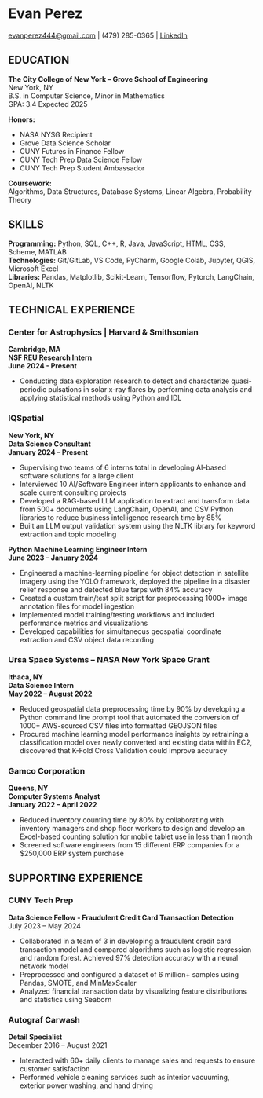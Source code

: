 # Evan Perez
[evanperez444@gmail.com](mailto:evanperez444@gmail.com) | (479) 285-0365 | [LinkedIn](https://www.linkedin.com/in/evan-perez-7aa62b1bb/)

## EDUCATION
**The City College of New York – Grove School of Engineering**  
New York, NY  
B.S. in Computer Science, Minor in Mathematics  
GPA: 3.4 
Expected 2025  

**Honors:**  
- NASA NYSG Recipient  
- Grove Data Science Scholar  
- CUNY Futures in Finance Fellow  
- CUNY Tech Prep Data Science Fellow  
- CUNY Tech Prep Student Ambassador  

**Coursework:**  
Algorithms, Data Structures, Database Systems, Linear Algebra, Probability Theory

## SKILLS
**Programming:** Python, SQL, C++, R, Java, JavaScript, HTML, CSS, Scheme, MATLAB  
**Technologies:** Git/GitLab, VS Code, PyCharm, Google Colab, Jupyter, QGIS, Microsoft Excel  
**Libraries:** Pandas, Matplotlib, Scikit-Learn, Tensorflow, Pytorch, LangChain, OpenAI, NLTK  

## TECHNICAL EXPERIENCE
### Center for Astrophysics | Harvard & Smithsonian
**Cambridge, MA**  
**NSF REU Research Intern**  
**June 2024 - Present**  
- Conducting data exploration research to detect and characterize quasi-periodic pulsations in solar x-ray flares by performing data analysis and applying statistical methods using Python and IDL

### IQSpatial
**New York, NY**  
**Data Science Consultant**  
**January 2024 – Present**  
- Supervising two teams of 6 interns total in developing AI-based software solutions for a large client
- Interviewed 10 AI/Software Engineer intern applicants to enhance and scale current consulting projects
- Developed a RAG-based LLM application to extract and transform data from 500+ documents using LangChain, OpenAI, and CSV Python libraries to reduce business intelligence research time by 85%
- Built an LLM output validation system using the NLTK library for keyword extraction and topic modeling

**Python Machine Learning Engineer Intern**  
**June 2023 – January 2024**  
- Engineered a machine-learning pipeline for object detection in satellite imagery using the YOLO framework, deployed the pipeline in a disaster relief response and detected blue tarps with 84% accuracy
- Created a custom train/test split script for preprocessing 1000+ image annotation files for model ingestion
- Implemented model training/testing workflows and included performance metrics and visualizations
- Developed capabilities for simultaneous geospatial coordinate extraction and CSV object data recording

### Ursa Space Systems – NASA New York Space Grant
**Ithaca, NY**  
**Data Science Intern**  
**May 2022 – August 2022**  
- Reduced geospatial data preprocessing time by 90% by developing a Python command line prompt tool that automated the conversion of 1000+ AWS-sourced CSV files into formatted GEOJSON files
- Procured machine learning model performance insights by retraining a classification model over newly converted and existing data within EC2, discovered that K-Fold Cross Validation could improve accuracy

### Gamco Corporation
**Queens, NY**  
**Computer Systems Analyst**  
**January 2022 – April 2022**  
- Reduced inventory counting time by 80% by collaborating with inventory managers and shop floor workers to design and develop an Excel-based counting solution for mobile tablet use in less than 1 month
- Screened software engineers from 15 different ERP companies for a $250,000 ERP system purchase


## SUPPORTING EXPERIENCE
### CUNY Tech Prep  
**Data Science Fellow - Fraudulent Credit Card Transaction Detection**  
July 2023 – May 2024  

- Collaborated in a team of 3 in developing a fraudulent credit card transaction model and compared algorithms such as logistic regression and random forest. Achieved 97% detection accuracy with a neural network model
- Preprocessed and configured a dataset of 6 million+ samples using Pandas, SMOTE, and MinMaxScaler
- Analyzed financial transaction data by visualizing feature distributions and statistics using Seaborn

### Autograf Carwash  
**Detail Specialist**  
December 2016 – August 2021  

- Interacted with 60+ daily clients to manage sales and requests to ensure customer satisfaction
- Performed vehicle cleaning services such as interior vacuuming, exterior power washing, and hand drying
